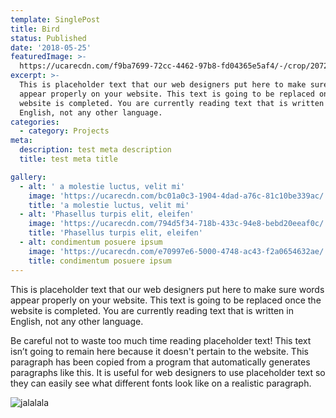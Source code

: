 ```yaml
---
template: SinglePost
title: Bird
status: Published
date: '2018-05-25'
featuredImage: >-
  https://ucarecdn.com/f9ba7699-72cc-4462-97b8-fd04365e5af4/-/crop/2072x1768/0,0/-/preview/
excerpt: >-
  This is placeholder text that our web designers put here to make sure words
  appear properly on your website. This text is going to be replaced once the
  website is completed. You are currently reading text that is written in
  English, not any other language.
categories:
  - category: Projects
meta:
  description: test meta description
  title: test meta title

gallery:
  - alt: ' a molestie luctus, velit mi'
    image: 'https://ucarecdn.com/bc01a0c3-1904-4dad-a76c-81c10be339ac/'
    title: 'a molestie luctus, velit mi'
  - alt: 'Phasellus turpis elit, eleifen'
    image: 'https://ucarecdn.com/794d5f34-718b-433c-94e8-bebd20eeaf0c/'
    title: 'Phasellus turpis elit, eleifen'
  - alt: condimentum posuere ipsum
    image: 'https://ucarecdn.com/e70997e6-5000-4748-ac43-f2a0654632ae/'
    title: condimentum posuere ipsum
---
```


This is placeholder text that our web designers put here to make sure words appear properly on your website. This text is going to be replaced once the website is completed. You are currently reading text that is written in English, not any other language.

Be careful not to waste too much time reading placeholder text! This text isn’t going to remain here because it doesn't pertain to the website. This paragraph has been copied from a program that automatically generates paragraphs like this. It is useful for web designers to use placeholder text so they can easily see what different fonts look like on a realistic paragraph.

![jalalala](https://ucarecdn.com/be971935-8edb-4c1e-8fb0-6dfbbd1213ca/ 'stest')
